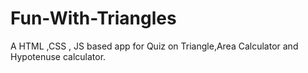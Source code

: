 # Fun-With-Triangles
 A HTML ,CSS , JS based app for Quiz on Triangle,Area Calculator and Hypotenuse calculator.
